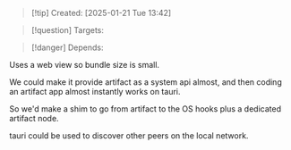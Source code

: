 
>[!tip] Created: [2025-01-21 Tue 13:42]

>[!question] Targets: 

>[!danger] Depends: 

Uses a web view so bundle size is small.

We could make it provide artifact as a system api almost, and then coding an artifact app almost instantly works on tauri.

So we'd make a shim to go from artifact to the OS hooks plus a dedicated artifact node.

tauri could be used to discover other peers on the local network.